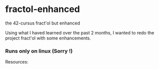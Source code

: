 # fractol-enhanced
the 42-cursus fract'ol but enhanced

Using what I haved learned over the past 2 months, I wanted to redo the project fract'ol with some enhancements.
### Runs only on linux (Sorry !)

Resources:
	
